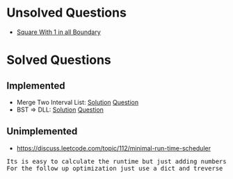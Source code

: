 # Unsolved Questions
- [Square With 1 in all Boundary](https://discuss.leetcode.com/topic/30809/largest-square-with-all-1-in-the-boundary)

# Solved Questions
## Implemented
- Merge Two Interval List: [Solution](./MergeIntervalList.java) [Question](https://discuss.leetcode.com/topic/245/merge-two-interval-lists)
- BST => DLL: [Solution](./BSTtoDLL.java) [Question](https://discuss.leetcode.com/topic/61942/fb-phone-screen-convert-a-bst-into-a-doubly-linked-list)

## Unimplemented
- https://discuss.leetcode.com/topic/112/minimal-run-time-scheduler
<pre>
Its is easy to calculate the runtime but just adding numbers and keeping track of each task in the sequence.
For the follow up optimization just use a dict and treverse through it in dec order of the quantity until its empty
</pre>
